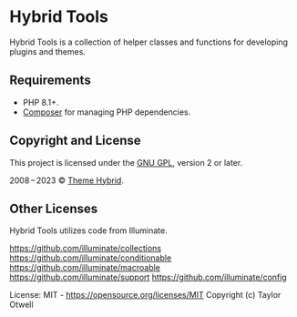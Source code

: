 # Hybrid Tools

Hybrid Tools is a collection of helper classes and functions for developing plugins and themes.

## Requirements

* PHP 8.1+.
* [Composer](https://getcomposer.org/) for managing PHP dependencies.

## Copyright and License

This project is licensed under the [GNU GPL](http://www.gnu.org/licenses/old-licenses/gpl-2.0.html), version 2 or later.

2008&thinsp;&ndash;&thinsp;2023 &copy; [Theme Hybrid](https://themehybrid.com).

## Other Licenses

Hybrid Tools utilizes code from Illuminate.

<https://github.com/illuminate/collections>
<https://github.com/illuminate/conditionable>
<https://github.com/illuminate/macroable>
<https://github.com/illuminate/support>
<https://github.com/illuminate/config>

License: MIT - <https://opensource.org/licenses/MIT>
Copyright (c) Taylor Otwell
